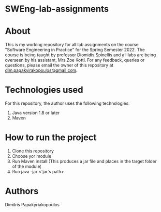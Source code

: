 # SWEng-lab-assignments

# About
This is my working repository for all lab assignments on the course "Software Engineering in Practice" for the Spring Semester 2022. The course is being taught by professor Diomidis Spinellis and all labs are being overseen by his assistant, Mrs Zoe Kotti. For any feedback, queries or questions, please email the owner of this repository at dim.papakyirakopoulos@gmail.com.


# Technologies used

For this repository, the author uses the following technologies:

1. Java version 1.8 or later
2. Maven

# How to run the project

1. Clone this repository
2. Choose yor module
3. Run Maven install (This produces a jar file and places in the target folder of the module)
4. Run java -jar <'jar's path> <folder path>


# Authors

Dimitris Papakyriakopoulos
